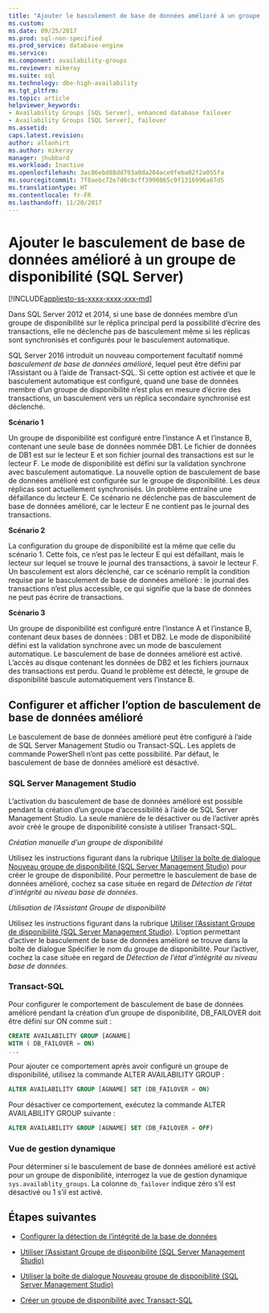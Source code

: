 ```yaml
---
title: "Ajouter le basculement de base de données amélioré à un groupe de disponibilité (SQL Server) | Microsoft Docs"
ms.custom: 
ms.date: 09/25/2017
ms.prod: sql-non-specified
ms.prod_service: database-engine
ms.service: 
ms.component: availability-groups
ms.reviewer: mikeray
ms.suite: sql
ms.technology: dbe-high-availability
ms.tgt_pltfrm: 
ms.topic: article
helpviewer_keywords:
- Availability Groups [SQL Server], enhanced database failover
- Availability Groups [SQL Server], failover
ms.assetid: 
caps.latest.revision: 
author: allanhirt
ms.author: mikeray
manager: jhubbard
ms.workload: Inactive
ms.openlocfilehash: 3ac86ebd88dd793a0da204ace0feba02f2a055fa
ms.sourcegitcommit: 7f8aebc72e7d0c8cff3990865c9f1316996a67d5
ms.translationtype: HT
ms.contentlocale: fr-FR
ms.lasthandoff: 11/20/2017
---
```

# <a name="add-enhanced-database-failover-to-an-availability-group-sql-server"></a>Ajouter le basculement de base de données amélioré à un groupe de disponibilité (SQL Server)
[!INCLUDE[appliesto-ss-xxxx-xxxx-xxx-md](../../../includes/appliesto-ss-xxxx-xxxx-xxx-md.md)]

Dans SQL Server 2012 et 2014, si une base de données membre d’un groupe de disponibilité sur le réplica principal perd la possibilité d’écrire des transactions, elle ne déclenche pas de basculement même si les réplicas sont synchronisés et configurés pour le basculement automatique.

SQL Server 2016 introduit un nouveau comportement facultatif nommé *basculement de base de données amélioré*, lequel peut être défini par l’Assistant ou à l’aide de Transact-SQL. Si cette option est activée et que le basculement automatique est configuré, quand une base de données membre d’un groupe de disponibilité n’est plus en mesure d’écrire des transactions, un basculement vers un réplica secondaire synchronisé est déclenché.

**Scénario 1**

Un groupe de disponibilité est configuré entre l’instance A et l’instance B, contenant une seule base de données nommée DB1. Le fichier de données de DB1 est sur le lecteur E et son fichier journal des transactions est sur le lecteur F. Le mode de disponibilité est défini sur la validation synchrone avec basculement automatique. La nouvelle option de basculement de base de données amélioré est configurée sur le groupe de disponibilité. Les deux réplicas sont actuellement synchronisés. Un problème entraîne une défaillance du lecteur E. Ce scénario ne déclenche pas de basculement de base de données amélioré, car le lecteur E ne contient pas le journal des transactions.  

**Scénario 2**

La configuration du groupe de disponibilité est la même que celle du scénario 1. Cette fois, ce n’est pas le lecteur E qui est défaillant, mais le lecteur sur lequel se trouve le journal des transactions, à savoir le lecteur F. Un basculement est alors déclenché, car ce scénario remplit la condition requise par le basculement de base de données amélioré : le journal des transactions n’est plus accessible, ce qui signifie que la base de données ne peut pas écrire de transactions.

**Scénario 3**

Un groupe de disponibilité est configuré entre l’instance A et l’instance B, contenant deux bases de données : DB1 et DB2. Le mode de disponibilité défini est la validation synchrone avec un mode de basculement automatique. Le basculement de base de données amélioré est activé. L’accès au disque contenant les données de DB2 et les fichiers journaux des transactions est perdu. Quand le problème est détecté, le groupe de disponibilité bascule automatiquement vers l’instance B.

## <a name="configure-and-viewv-the-enhanced-database-failover-option"></a>Configurer et afficher l’option de basculement de base de données amélioré

Le basculement de base de données amélioré peut être configuré à l’aide de SQL Server Management Studio ou Transact-SQL. Les applets de commande PowerShell n’ont pas cette possibilité. Par défaut, le basculement de base de données amélioré est désactivé.

### <a name="sql-server-management-studio"></a>SQL Server Management Studio

L’activation du basculement de base de données amélioré est possible pendant la création d’un groupe d’accessibilité à l’aide de SQL Server Management Studio. La seule manière de le désactiver ou de l’activer après avoir créé le groupe de disponibilité consiste à utiliser Transact-SQL.

*Création manuelle d’un groupe de disponibilité*

Utilisez les instructions figurant dans la rubrique [Utiliser la boîte de dialogue Nouveau groupe de disponibilité (SQL Server Management Studio)](use-the-new-availability-group-dialog-box-sql-server-management-studio.md) pour créer le groupe de disponibilité. Pour permettre le basculement de base de données amélioré, cochez sa case située en regard de *Détection de l’état d’intégrité au niveau base de données*.

*Utilisation de l’Assistant Groupe de disponibilité*

Utilisez les instructions figurant dans la rubrique [Utiliser l’Assistant Groupe de disponibilité (SQL Server Management Studio)](use-the-availability-group-wizard-sql-server-management-studio.md). L’option permettant d’activer le basculement de base de données amélioré se trouve dans la boîte de dialogue Spécifier le nom du groupe de disponibilité. Pour l’activer, cochez la case située en regard de *Détection de l’état d’intégrité au niveau base de données*.

### <a name="transact-sql"></a>Transact-SQL

Pour configurer le comportement de basculement de base de données amélioré pendant la création d’un groupe de disponibilité, DB_FAILOVER doit être défini sur ON comme suit :

```SQL
CREATE AVAILABILITY GROUP [AGNAME]
WITH ( DB_FAILOVER = ON)
...
```
Pour ajouter ce comportement après avoir configuré un groupe de disponibilité, utilisez la commande ALTER AVAILABILITY GROUP :
```SQL
ALTER AVAILABILITY GROUP [AGNAME] SET (DB_FAILOVER = ON)
```
Pour désactiver ce comportement, exécutez la commande ALTER AVAILABILITY GROUP suivante :
```SQL
ALTER AVAILABILITY GROUP [AGNAME] SET (DB_FAILOVER = OFF)
```
### <a name="dynamic-management-view"></a>Vue de gestion dynamique
Pour déterminer si le basculement de base de données amélioré est activé pour un groupe de disponibilité, interrogez la vue de gestion dynamique `sys.availablity_groups`. La colonne `db_failover` indique zéro s’il est désactivé ou 1 s’il est activé. 

## <a name="next-steps"></a>Étapes suivantes 

- [Configurer la détection de l’intégrité de la base de données](sql-server-always-on-database-health-detection-failover-option.md)

- [Utiliser l’Assistant Groupe de disponibilité (SQL Server Management Studio)](use-the-availability-group-wizard-sql-server-management-studio.md)

- [Utiliser la boîte de dialogue Nouveau groupe de disponibilité (SQL Server Management Studio)](use-the-new-availability-group-dialog-box-sql-server-management-studio.md)
 
- [Créer un groupe de disponibilité avec Transact-SQL](create-an-availability-group-transact-sql.md)

